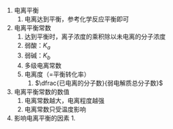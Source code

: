 1. 电离平衡
	1. 电离达到平衡，参考化学反应平衡即可
2. 电离平衡常数
	1. 达到平衡时，离子浓度的乘积除以未电离的分子浓度
	2. 弱酸：$K_a$
	3. 弱碱：$K_b$
	4. 多级电离常数
	5. 电离度（=平衡转化率）
		1. $\dfrac{已电离的分子数}{弱电解质总分子数}$
3. 电离平衡常数的数值
	1. 电离常数越大，电离程度越强
	2. 电离常数只受温度影响
4. 影响电离平衡的因素
	1. 